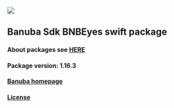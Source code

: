 [![](https://www.banuba.com/hubfs/Banuba_November2018/Images/Banuba%20SDK.png)](https://docs.banuba.com/face-ar-sdk-v1/ios/ios_overview)

## Banuba Sdk BNBEyes swift package

#### About packages see [HERE](https://docs.banuba.com/face-ar-sdk-v1/ios/ios_packages)

#### Package version: **1.16.3**

#### **[Banuba homepage](https://banuba.com)**

#### **[License](https://www.banuba.com/terms)**
